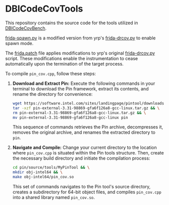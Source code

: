 # DBICodeCovTools
This repository contains the source code for the tools utilized in [DBICodeCovBench](https://github.com/pasok0n/DBICodeCovBench).

[frida-spawn.py](https://github.com/pasok0n/DBICodeCovTools/blob/main/frida-spawn.py) is a modified version from yrp's [frida-drcov.py](https://github.com/gaasedelen/lighthouse/tree/master/coverage/frida) to enable spawn mode.

The [frida.patch](https://github.com/pasok0n/DBICodeCovTools/blob/main/frida.patch) file applies modifications to yrp's original [frida-drcov.py](https://github.com/gaasedelen/lighthouse/tree/master/coverage/frida) script. These modifications enable the instrumentation to cease automatically upon the termination of the target process.

To compile `pin_cov.cpp`, follow these steps:

1.  **Download and Extract Pin:**
    Execute the following commands in your terminal to download the Pin framework, extract its contents, and rename the directory for convenience:
    ```bash
    wget https://software.intel.com/sites/landingpage/pintool/downloads/pin-external-3.31-98869-gfa6f126a8-gcc-linux.tar.gz && \
    tar -xzf pin-external-3.31-98869-gfa6f126a8-gcc-linux.tar.gz && \
    rm pin-external-3.31-98869-gfa6f126a8-gcc-linux.tar.gz && \
    mv pin-external-3.31-98869-gfa6f126a8-gcc-linux pin
    ```
    This sequence of commands retrieves the Pin archive, decompresses it, removes the original archive, and renames the extracted directory to `pin`.

2.  **Navigate and Compile:**
    Change your current directory to the location where `pin_cov.cpp` is situated within the Pin tools structure. Then, create the necessary build directory and initiate the compilation process:
    ```bash
    cd pin/source/tools/MyPinTool && \
    mkdir obj-intel64 && \
    make obj-intel64/pin_cov.so
    ```
    This set of commands navigates to the Pin tool's source directory, creates a subdirectory for 64-bit object files, and compiles `pin_cov.cpp` into a shared library named `pin_cov.so`.
